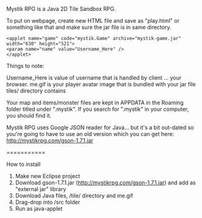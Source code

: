 Mystik RPG is a Java 2D Tile Sandbox RPG.

To put on webpage, create new HTML file and save as "play.html" or something like that and make sure the jar file is in same directory.

    <applet name="game" code="mystik.Game" archive="mystik-game.jar" width="630" height="521">
    <param name="name" value="Username_Here" />
    </applet>

Things to note:

Username_Here is value of username that is handled by client ... your browser.
me.gif is your player avatar image that is bundled with your jar file
tiles/ directory contains

Your map and items/monster files are kept in APPDATA in the Roaming folder titled under ".mystik". If you search for ".mystik" in your computer, you should find it.

Mystik RPG uses Google JSON reader for Java... but it's a bit out-dated so you're going to have to use an old version which you can get here: http://mystikrpg.com/gson-1.7.1.jar

===========

How to install

1. Make new Eclipse project
2. Download gson-1.7.1.jar (http://mystikrpg.com/gson-1.7.1.jar) and add as "external jar" library
3. Download Java files, /tile/ directory and me.gif
3. Drag-drop into /src folder
4. Run as java-applet